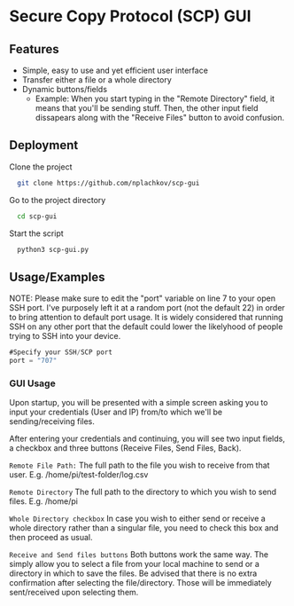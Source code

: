 
# Secure Copy Protocol (SCP) GUI



## Features

- Simple, easy to use and yet efficient user interface
- Transfer either a file or a whole directory
- Dynamic buttons/fields
    - Example: When you start typing in the "Remote Directory" field, it means that you'll be sending stuff. Then, the other input field dissapears along with the "Receive Files" button to avoid confusion.


## Deployment

Clone the project

```bash
  git clone https://github.com/nplachkov/scp-gui
```

Go to the project directory

```bash
  cd scp-gui
```

Start the script

```bash
  python3 scp-gui.py
```


## Usage/Examples

NOTE: Please make sure to edit the "port" variable on line 7 to your open SSH port. I've purposely left it at a random port (not the default 22) in order to bring attention to default port usage. It is widely considered that running SSH on any other port that the default could lower the likelyhood of people trying to SSH into your device.

```javascript
#Specify your SSH/SCP port
port = "707"
```

### GUI Usage
Upon startup, you will be presented with a simple screen asking you to input your credentials (User and IP) from/to which we'll be sending/receiving files. 

After entering your credentials and continuing, you will see two input fields, a checkbox and three buttons (Receive Files, Send Files, Back).

`Remote File Path:` The full path to the file you wish to receive from that user. E.g. /home/pi/test-folder/log.csv

`Remote Directory` The full path to the directory to which you wish to send files. E.g. /home/pi

`Whole Directory checkbox` In case you wish to either send or receive a whole directory rather than a singular file, you need to check this box and then proceed as usual.

`Receive and Send files buttons` Both buttons work the same way. The simply allow you to select a file from your local machine to send or a directory in which to save the files. Be advised that there is no extra confirmation after selecting the file/directory. Those will be immediately sent/received upon selecting them.